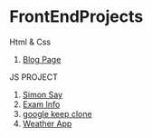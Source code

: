 # FrontEndProjects

Html & Css <br>

1. <a href="https://atg-pro.onrender.com/">Blog Page</a><br>


JS PROJECT<br>
1. <a href="https://simon-say-game-dar0.onrender.com/">Simon Say </a><br>
2. <a href="https://examinfoproject.onrender.com/">Exam Info </a><br>
3. <a href="https://googlekeepclone-seven.vercel.app/">google keep clone </a><br>
4. <a href="https://weather-app-vnkb.onrender.com">Weather App </a>

